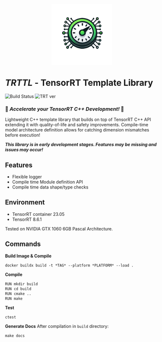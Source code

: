 <p align="center"><img src="doc/imgs/logo.png" alt="LOGO" width="200"/></p>

# ***TRTTL*** - TensorRT Template Library
![Build Status](https://img.shields.io/github/actions/workflow/status/OneAndZero24/TRTTL/ci-cd.yml) ![TRT ver](https://img.shields.io/badge/TensorRT_ver.-8.6.1-blue)
### 🚀 ***Accelerate your TensorRT C++ Development!*** 🚀

Lightweight C++ template library that builds on top of TensorRT C++ API extending it with quality-of-life and safety improvements. Compile-time model architecture definition allows for catching dimension mismatches before execution!

***This library is in early development stages. Features may be missing and issues may occur!***

## Features
- Flexible logger
- Compile time Module definition API
- Compile time data shape/type checks

## Environment
- TensorRT container 23.05
- TensorRT 8.6.1

Tested on NVIDIA GTX 1060 6GB Pascal Architecture.

## Commands
**Build Image & Compile**
```
docker buildx build -t *TAG* --platform *PLATFORM* --load .
```

**Compile**
```
RUN mkdir build
RUN cd build
RUN cmake ..
RUN make
```

**Test**
```
ctest
```

**Generate Docs**
After compilation in `build` directory:
```
make docs
```